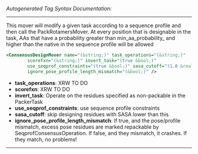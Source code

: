 _Autogenerated Tag Syntax Documentation:_

---
This mover will modify a given task according to a sequence profile and then call the PackRotamersMover. At every position that is designable in the task, AAs that have a probability greater than min_aa_probability_ and higher than the native in the sequence profile will be allowed

```xml
<ConsensusDesignMover name="(&string;)" task_operations="(&string;)"
        scorefxn="(&string;)" invert_task="(true &bool;)"
        use_seqprof_constraints="(true &bool;)" sasa_cutoff="(1.0 &real;)"
        ignore_pose_profile_length_mismatch="(&bool;)" />
```

-   **task_operations**: XRW TO DO
-   **scorefxn**: XRW TO DO
-   **invert_task**: Operate on the residues specified as non-packable in the PackerTask
-   **use_seqprof_constraints**: use sequence profile constraints
-   **sasa_cutoff**: skip designing residues with SASA lower than this
-   **ignore_pose_profile_length_mismatch**: If true, and the pose/profile mismatch, excess pose residues are marked repackable by SeqprofConsensusOperation.  If false, and they mismatch, it crashes.  If they match, no problems!

---
